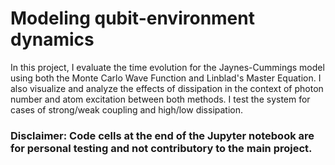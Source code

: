 # Modeling qubit-environment dynamics

In this project, I evaluate the time evolution for the Jaynes-Cummings model using both the Monte Carlo Wave Function and Linblad's Master Equation. I also visualize and analyze the effects of dissipation in the context of photon number and atom excitation between both methods. I test the system for cases of strong/weak coupling and high/low dissipation.

### Disclaimer: Code cells at the end of the Jupyter notebook are for personal testing and not contributory to the main project.
